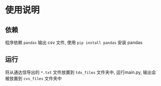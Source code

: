 # 使用说明

## 依赖

程序依赖 `pandas` 输出 csv 文件, 使用 `pip install pandas` 安装 pandas

## 运行

将从通达信导出的 `*.txt` 文件放置到 `tdx_files` 文件夹中, 运行main.py,
输出会被放置到 `cvs_files` 文件夹中
